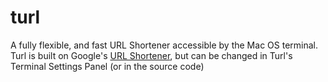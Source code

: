 # turl
A fully flexible, and fast URL Shortener accessible by the Mac OS terminal. Turl is built on Google's [URL Shortener](https://goo.gl), but can be changed in Turl's Terminal Settings Panel (or in the source code)
